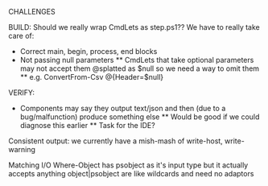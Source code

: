 CHALLENGES

BUILD:
 Should we really wrap CmdLets as step.ps1??
 We have to really take care of:
 * Correct main, begin, process, end blocks
 * Not passing null parameters
 ** CmdLets that take optional parameters may not accept them @splatted as $null so we need a way to omit them
 ** e.g. ConvertFrom-Csv @{Header=$null}

VERIFY:
* Components may say they output text/json and then (due to a bug/malfunction) produce something else
** Would be good if we could diagnose this earlier
** Task for the IDE?

Consistent output: we currently have a mish-mash of write-host, write-warning

Matching I/O
Where-Object has psobject as it's input type but it actually accepts anything
 object|psobject are like wildcards and need no adaptors